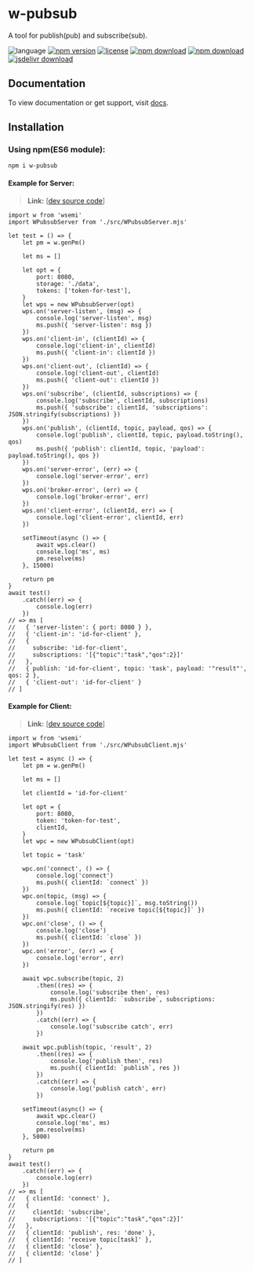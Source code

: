 # w-pubsub
A tool for publish(pub) and subscribe(sub).

![language](https://img.shields.io/badge/language-JavaScript-orange.svg) 
[![npm version](http://img.shields.io/npm/v/w-pubsub.svg?style=flat)](https://npmjs.org/package/w-pubsub) 
[![license](https://img.shields.io/npm/l/w-pubsub.svg?style=flat)](https://npmjs.org/package/w-pubsub) 
[![npm download](https://img.shields.io/npm/dt/w-pubsub.svg)](https://npmjs.org/package/w-pubsub) 
[![npm download](https://img.shields.io/npm/dm/w-pubsub.svg)](https://npmjs.org/package/w-pubsub) 
[![jsdelivr download](https://img.shields.io/jsdelivr/npm/hm/w-pubsub.svg)](https://www.jsdelivr.com/package/npm/w-pubsub)

## Documentation
To view documentation or get support, visit [docs](https://yuda-lyu.github.io/w-pubsub/global.html).

## Installation
### Using npm(ES6 module):
```alias
npm i w-pubsub
```

#### Example for Server:
> **Link:** [[dev source code](https://github.com/yuda-lyu/w-pubsub/blob/master/srv.mjs)]
```alias
import w from 'wsemi'
import WPubsubServer from './src/WPubsubServer.mjs'

let test = () => {
    let pm = w.genPm()

    let ms = []

    let opt = {
        port: 8080,
        storage: './data',
        tokens: ['token-for-test'],
    }
    let wps = new WPubsubServer(opt)
    wps.on('server-listen', (msg) => {
        console.log('server-listen', msg)
        ms.push({ 'server-listen': msg })
    })
    wps.on('client-in', (clientId) => {
        console.log('client-in', clientId)
        ms.push({ 'client-in': clientId })
    })
    wps.on('client-out', (clientId) => {
        console.log('client-out', clientId)
        ms.push({ 'client-out': clientId })
    })
    wps.on('subscribe', (clientId, subscriptions) => {
        console.log('subscribe', clientId, subscriptions)
        ms.push({ 'subscribe': clientId, 'subscriptions': JSON.stringify(subscriptions) })
    })
    wps.on('publish', (clientId, topic, payload, qos) => {
        console.log('publish', clientId, topic, payload.toString(), qos)
        ms.push({ 'publish': clientId, topic, 'payload': payload.toString(), qos })
    })
    wps.on('server-error', (err) => {
        console.log('server-error', err)
    })
    wps.on('broker-error', (err) => {
        console.log('broker-error', err)
    })
    wps.on('client-error', (clientId, err) => {
        console.log('client-error', clientId, err)
    })

    setTimeout(async () => {
        await wps.clear()
        console.log('ms', ms)
        pm.resolve(ms)
    }, 15000)

    return pm
}
await test()
    .catch((err) => {
        console.log(err)
    })
// => ms [
//   { 'server-listen': { port: 8080 } },
//   { 'client-in': 'id-for-client' },
//   {
//     subscribe: 'id-for-client',
//     subscriptions: '[{"topic":"task","qos":2}]'
//   },
//   { publish: 'id-for-client', topic: 'task', payload: '"result"', qos: 2 },
//   { 'client-out': 'id-for-client' }
// ]
```

#### Example for Client:
> **Link:** [[dev source code](https://github.com/yuda-lyu/w-pubsub/blob/master/scl.mjs)]
```alias
import w from 'wsemi'
import WPubsubClient from './src/WPubsubClient.mjs'

let test = async () => {
    let pm = w.genPm()

    let ms = []

    let clientId = 'id-for-client'

    let opt = {
        port: 8080,
        token: 'token-for-test',
        clientId,
    }
    let wpc = new WPubsubClient(opt)

    let topic = 'task'

    wpc.on('connect', () => {
        console.log('connect')
        ms.push({ clientId: `connect` })
    })
    wpc.on(topic, (msg) => {
        console.log(`topic[${topic}]`, msg.toString())
        ms.push({ clientId: `receive topic[${topic}]` })
    })
    wpc.on('close', () => {
        console.log('close')
        ms.push({ clientId: `close` })
    })
    wpc.on('error', (err) => {
        console.log('error', err)
    })

    await wpc.subscribe(topic, 2)
        .then((res) => {
            console.log('subscribe then', res)
            ms.push({ clientId: `subscribe`, subscriptions: JSON.stringify(res) })
        })
        .catch((err) => {
            console.log('subscribe catch', err)
        })

    await wpc.publish(topic, 'result', 2)
        .then((res) => {
            console.log('publish then', res)
            ms.push({ clientId: `publish`, res })
        })
        .catch((err) => {
            console.log('publish catch', err)
        })

    setTimeout(async() => {
        await wpc.clear()
        console.log('ms', ms)
        pm.resolve(ms)
    }, 5000)

    return pm
}
await test()
    .catch((err) => {
        console.log(err)
    })
// => ms [
//   { clientId: 'connect' },
//   {
//     clientId: 'subscribe',
//     subscriptions: '[{"topic":"task","qos":2}]'
//   },
//   { clientId: 'publish', res: 'done' },
//   { clientId: 'receive topic[task]' },
//   { clientId: 'close' },
//   { clientId: 'close' }
// ]
```
